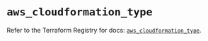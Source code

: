 # `aws_cloudformation_type`

Refer to the Terraform Registry for docs: [`aws_cloudformation_type`](https://registry.terraform.io/providers/hashicorp/aws/5.88.0/docs/resources/cloudformation_type).
